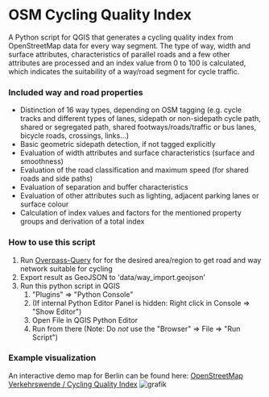 # OSM Cycling Quality Index
A Python script for QGIS that generates a cycling quality index from OpenStreetMap data for every way segment. The type of way, width and surface attributes, characteristics of parallel roads and a few other attributes are processed and an index value from 0 to 100 is calculated, which indicates the suitability of a way/road segment for cycle traffic.

### Included way and road properties
* Distinction of 16 way types, depending on OSM tagging (e.g. cycle tracks and different types of lanes, sidepath or non-sidepath cycle path, shared or segregated path, shared footways/roads/traffic or bus lanes, bicycle roads, crossings, links...)
* Basic geometric sidepath detection, if not tagged explicitly
* Evaluation of width attributes and surface characteristics (surface and smoothness)
* Evaluation of the road classification and maximum speed (for shared roads and side paths)
* Evaluation of separation and buffer characteristics
* Evaluation of other attributes such as lighting, adjacent parking lanes or surface colour
* Calculation of index values and factors for the mentioned property groups and derivation of a total index

### How to use this script
1. Run [Overpass-Query](https://overpass-turbo.eu/s/1G3t) for for the desired area/region to get road and way network suitable for cycling 
2. Export result as GeoJSON to 'data/way_import.geojson'
3. Run this python script in QGIS
   1. "Plugins" => "Python Console"
   1. (If internal Python Editor Panel is hidden: Right click in Console => "Show Editor")
   1. Open File in QGIS Python Editor
   1. Run from there (Note: Do _not_ use the "Browser" => File => "Run Script")

### Example visualization
An interactive demo map for Berlin can be found here: [OpenStreetMap Verkehrswende / Cycling Quality Index](https://www.osm-verkehrswende.org/cqi/map/)
![grafik](https://github.com/SupaplexOSM/OSM-Cycling-Quality-Index/assets/66696066/c13688d4-9a82-490c-bcfd-33290fd4d7b0)
